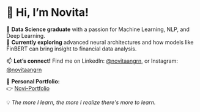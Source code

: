 # 👋 Hi, I’m Novita!  

🔭 **Data Science graduate** with a passion for Machine Learning, NLP, and Deep Learning.  
🌱 **Currently exploring** advanced neural architectures and how models like FinBERT can bring insight to financial data analysis. 

📫 **Let’s connect!** Find me on LinkedIn: [@novitaangrn](https://linkedin.com/in/novitaangrn), or Instagram: [@novitaangrn](https://instagram.com/novitaangrn)  

🧭 **Personal Portfolio:**  
👉 [Novi-Portfolio](https://huggingface.co/spaces/novitaangrn/Novi-Portfolio)


💡 *The more I learn, the more I realize there's more to learn.*  
